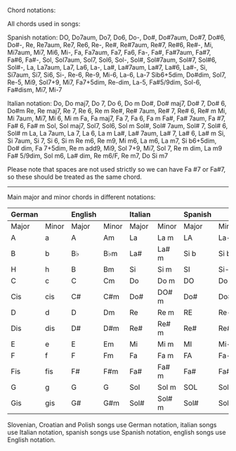 Chord notations:

All chords used in songs:

Spanish notation:
DO, Do7aum, Do7, Do6, Do-, Do#, Do#7aum, Do#7, Do#6, Do#-, Re, Re7aum, Re7, Re6, Re-, Re#, Re#7aum, Re#7, Re#6, Re#-, Mi, Mi7aum, Mi7, Mi6, Mi-, Fa, Fa7aum, Fa7, Fa6, Fa-, Fa#, Fa#7aum, Fa#7, Fa#6, Fa#-, Sol, Sol7aum, Sol7, Sol6, Sol-, Sol#, Sol#7aum, Sol#7, Sol#6, Sol#-, La, La7aum, La7, La6, La-, La#, La#7aum, La#7, La#6, La#-, Si, Si7aum, Si7, Si6, Si-, Re-6, Re-9, Mi-6, La-6, La-7 Sib6+5dim, Do#dim, Sol7, Re-5, Mi9, Sol7+9, Mi7, Fa7+5dim, Re-dim, La-5, Fa#5/9dim, Sol-6, Fa#dism, Mi7, Mi-7

Italian notation:
Do, Do maj7, Do 7, Do 6, Do m Do#, Do# maj7, Do# 7, Do# 6, Do#m Re, Re maj7, Re 7, Re 6, Re m Re#, Re# 7aum, Re# 7, Re# 6, Re# m Mi, Mi 7aum, Mi7, Mi 6, Mi m Fa, Fa maj7, Fa 7, Fa 6, Fa m Fa#, Fa# 7aum, Fa #7, Fa# 6, Fa# m Sol, Sol maj7, Sol7, Sol6, Sol m Sol#, Sol# 7aum, Sol# 7, Sol# 6, Sol# m La, La 7aum, La 7, La 6, La m La#, La# 7aum, La# 7, La# 6, La# m Si, Si 7aum, Si 7, Si 6, Si m Re m6, Re m9, Mi m6, La m6, La m7, Si b6+5dim, Do# dim, Fa 7+5dim, Re m add9, Mi9, Sol 7+9, Mi7, Sol 7, Re m dim, La m9 Fa# 5/9dim, Sol m6, La# dim, Re m6/F, Re m7, Do Si m7

Please note that spaces are not used strictly so we can have Fa #7 or Fa#7, so these should be treated as the same chord.
__________________________________________________

Main major and minor chords in different notations:

| German |       | English |       | Italian |        | Spanish |       |
|--------|-------|---------|-------|---------|--------|---------|-------|
| Major  | Minor | Major   | Minor | Major   | Minor  | Major   | Minor |
| A      | a     | A       | Am    | La      | La m   | LA      | La-   |
| B      | b     | B♭      | B♭m   | La#     | La# m  | Si b    | Si b- |
| H      | h     | B       | Bm    | Si      | Si m   | SI      | Si-   |
| C      | c     | C       | Cm    | Do      | Do m   | DO      | Do-   |
| Cis    | cis   | C#      | C#m   | Do#     | DO# m  | Do#     | Do#-  |
| D      | d     | D       | Dm    | Re      | Re m   | RE      | Re-   |
| Dis    | dis   | D#      | D#m   | Re#     | Re# m  | Re#     | Re#-  |
| E      | e     | E       | Em    | Mi      | Mi m   | MI      | Mi-   |
| F      | f     | F       | Fm    | Fa      | Fa m   | FA      | Fa-   |
| Fis    | fis   | F#      | F#m   | Fa#     | Fa# m  | Fa#     | Fa#-  |
| G      | g     | G       | G     | Sol     | Sol m  | SOL     | Sol-  |
| Gis    | gis   | G#      | G#m   | Sol#    | Sol# m | Sol#    | Sol#- |

Slovenian, Croatian and Polish songs use German notation, italian songs use Italian notation, spanish songs use Spanish notation, english songs use English notation.